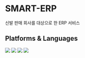 # SMART-ERP
신발 판매 회사를 대상으로 한 ERP 서비스
<br>
<h2>Platforms & Languages</h2>
<p>
  <img src="https://img.shields.io/badge/JAVA-#FF160B?style=flat/>
  <img src="https://img.shields.io/badge/SPRING-green?style=flat&logo=Spring&logoColor=FFFFFF"/>
  <img src="https://img.shields.io/badge/SPRING BOOT-green?style=flat&logo=Spring Boot&logoColor=FFFFFF"/>
  <img src="https://img.shields.io/badge/SPRING SECURITY-green?style=flat&logo=Spring Security&logoColor=FFFFFF"/>
  <img src="https://img.shields.io/badge/HTML5-red?style=flat&logo=HTML5&logoColor=FFFFFF"/>
</p>
